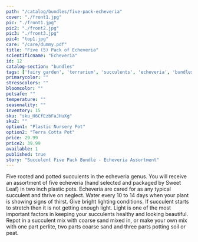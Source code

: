 ```yaml
---
path: "/catalog/bundles/five-pack-echeveria"
cover: "./front1.jpg"
pic: "./front1.jpg"
pic2: "./front2.jpg"
pic3: "./front3.jpg"
pic4: "top1.jpg"
care: "/care/dummy.pdf"
title: "Five (5) Pack of Echeveria"
scientificname: "Echeveria"
id: 12
catalog-section: "bundles"
tags: ['fairy garden', 'terrarium', 'succulents', 'echeveria', 'bundles']
primarycolor: ""
stresscolors: ""
bloomcolor: ""
petsafe: ""
temperature: ""
seasonality: ""
inventory: 15
sku: "sku_H6CfEzbFaJHuXg"
sku2: ""
option1: "Plastic Nursery Pot"
option2: "Terra Cotta Pot"
price: 29.99
price2: 39.99
available: 1
published: true
story: "Succulent Five Pack Bundle - Echeveria Assortment"
---
```


Five rooted and potted succulents in the echeveria genus. You will receive an assortment of five echeveria (hand selected and packaged by Sweet Leaf) in two inch plastic pots. Echeveria are cared for as any typical succulent and thrive on neglect. Water every 10 to 14 days when your plant is showing signs of thirst. Give bright lighting conditions. If succulent starts to stretch then it is not getting enough light. Light is one of the most important factors in keeping your succulents healthy and looking beautiful. Repot in a succulent mix with coarse sand mixed in, or make your own mix with one part perlite, two parts coarse sand and three parts potting soil or peat.